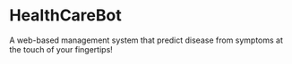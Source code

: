 # HealthCareBot
A web-based management system that predict disease from symptoms  at the touch of your fingertips!
